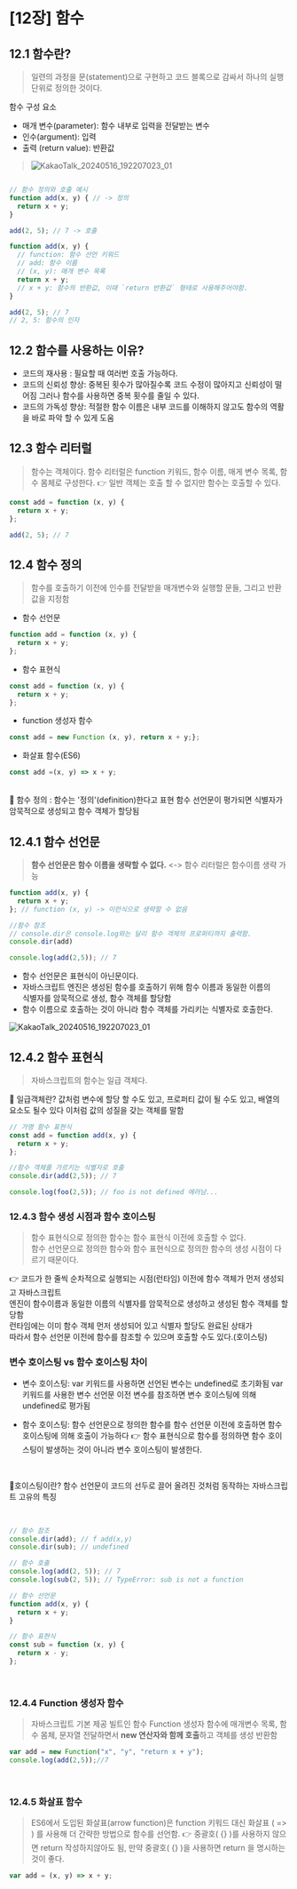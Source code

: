 # [12장] 함수

## 12.1 함수란?
> 일련의 과정을 문(statement)으로 구현하고 코드 블록으로 감싸서 하나의 실행 단위로 정의한 것이다. <br>

함수 구성 요소
- 매개 변수(parameter): 함수 내부로 입력을 전달받는 변수
- 인수(argument): 입력
- 출력 (return value): 반환값  <br>

>![KakaoTalk_20240516_192207023_01](https://github.com/hyeonseok98/js-deep-dive-study/assets/71476841/921b3da4-0986-408e-9806-2cdfbe16aaf6)


```javascript

// 함수 정의와 호출 예시 
function add(x, y) { // -> 정의
  return x + y;
}

add(2, 5); // 7 -> 호출
```

```javascript
function add(x, y) {
  // function: 함수 선언 키워드
  // add: 함수 이름
  // (x, y): 매개 변수 목록
  return x + y;
  // x + y: 함수의 반환값, 이때 `return 반환값` 형태로 사용해주어야함.
}

add(2, 5); // 7
// 2, 5: 함수의 인자
```

## 12.2 함수를 사용하는 이유?

- 코드의 재사용 : 필요할 때 여러번 호출 가능하다.
- 코드의 신뢰성 향상: 중복된 횟수가 많아질수록 코드 수정이 많아지고 신뢰성이 떨어짐 그러나 함수를 사용하면 중복 횟수를 줄일 수 있다.
- 코드의 가독성 향상: 적절한 함수 이름은 내부 코드를 이해하지 않고도 함수의 역활을 바로 파악 할 수 있게 도움


## 12.3 함수 리터럴
> 함수는 객체이다. 함수 리터럴은 function 키워드, 함수 이름, 매게 변수 목록, 함수 몸체로 구성한다.
  👉 일반 객체는 호출 할 수 없지만 함수는 호출할 수 있다.

```javascript
const add = function (x, y) {
  return x + y;
};

add(2, 5); // 7
```


## 12.4 함수 정의
> 함수를 호출하기 이전에 인수를 전달받을 매개변수와 실행할 문들, 그리고 반환값을 지정함 

- 함수 선언문

```javascript
function add = function (x, y) {
  return x + y;
};
```

- 함수 표현식

```javascript
const add = function (x, y) {
  return x + y;
};
```
- function 생성자 함수

```javascript
const add = new Function (x, y), return x + y;};
```
- 화살표 함수(ES6)
```javascript
const add =(x, y) => x + y;
```
<br>
📄 함수 정의 : 함수는 '정의'(definition)한다고 표현 함수 선언문이 평가되면 식별자가 암묵적으로 생성되고 함수 객체가 할당됨 


## 12.4.1 함수 선언문
> **함수 선언문은 함수 이름을 생략할 수 없다.** <-> 함수 리터럴은 함수이름 생략 가능

```javascript
function add(x, y) {
  return x + y;
}; // function (x, y) -> 이런식으로 생략할 수 없음

//함수 참조
// console.dir은 console.log와는 달리 함수 객체의 프로퍼티까지 출력함.
console.dir(add)

console.log(add(2,5)); // 7
```
- 함수 선언문은 표현식이 아닌문이다.
- 자바스크립트 엔진은 생성된 함수를 호출하기 위해 함수 이름과 동일한 이름의<br> 식별자를 암묵적으로 생성, 함수 객체를 할당함
- 함수 이름으로 호출하는 것이 아니라 함수 객체를 가리키는 식별자로 호출한다. <br>

![KakaoTalk_20240516_192207023_01](https://github.com/hyeonseok98/js-deep-dive-study/assets/71476841/799d432c-7688-4e04-bc4a-cf35cb0b30f8)

## 12.4.2 함수 표현식
> 자바스크립트의 함수는 일급 객체다.

📄 일급객체란? 값처럼 변수에 할당 할 수도 있고, 프로퍼티 값이 될 수도 있고, 배열의 요소도 될수 있다 이처럼 값의 성질을 갖는 객체를 말함

```javascript
// 가명 함수 표현식 
const add = function add(x, y) {
  return x + y;
};

//함수 객체를 가르키는 식별자로 호출
console.dir(add(2,5)); // 7

console.log(foo(2,5)); // foo is not defined 에러남...
```

### 12.4.3 함수 생성 시점과 함수 호이스팅

> 함수 표현식으로 정의한 함수는 함수 표현식 이전에 호출할 수 없다. <br>
  함수 선언문으로 정의한 함수와 함수 표현식으로 정의한 함수의 생성 시점이 다르기 때문이다.

👉 코드가 한 줄씩 순차적으로 실행되는 시점(런타임) 이전에 함수 객체가 먼저 생성되고 자바스크립트 <br>
엔진이 함수이름과 동일한 이름의 식별자를 암묵적으로 생성하고 생성된 함수 객체를 할당함 <br> 
런타임에는 이미 함수 객체 먼저 생성되어 있고 식별자 할당도 완료된 상태가 <br> 
따라서 함수 선언문 이전에 함수를 참조할 수 있으며 호출할 수도 있다.(호이스팅)

### 변수 호이스팅 vs 함수 호이스팅 차이
 - 변수 호이스팅: var 키워드를 사용하면 선언된 변수는 undefined로 초기화됨 var 키워드를 사용한 변수 선언문 이전 변수를 참조하면 변수 호이스팅에 의해 undefined로 평가됨 
 - 함수 호이스팅: 함수 선언문으로 정의한 함수를 함수 선언문 이전에 호출하면 함수 호이스팅에 의해 호출이 가능하다 
    👉 함수 표현식으로 함수를 정의하면 함수 호이스팅이 발생하는 것이 아니라 변수 호이스팅이 발생한다. 

    <br>

📄호이스팅이란? 함수 선언문이 코드의 선두로 끌어 올려진 것처럼 동작하는 자바스크립트 고유의 특징

<br>

```javascript
// 함수 참조
console.dir(add); // f add(x,y)
console.dir(sub); // undefined

// 함수 호출
console.log(add(2, 5)); // 7
console.log(sub(2, 5)); // TypeError: sub is not a function

// 함수 선언문
function add(x, y) {
  return x + y;
}

// 함수 표현식
const sub = function (x, y) {
  return x - y;
};
```
<br>

### 12.4.4 Function 생성자 함수
> 자바스크립트 기본 제공 빌트인 함수 Function 생성자 함수에 매개변수 목록, 함수 몸체, 문자열 전달하면서 **new 연산자와 함께 호출**하고 객체를 생성 반환함 


```javascript
var add = new Function("x", "y", "return x + y");
console.log(add(2,5));//7
```
<br>

### 12.4.5 화살표 함수
> ES6에서 도입된 화살표(arrow function)은 function 키워드 대신 화살표 ( => ) 를 사용해 더 간략한 방법으로 함수를 선언함.
 👉 중괄호( {} )를 사용하지 않으면 return 작성하지않아도 됨, 만약 중괄호( {} )을 사용하면 return 을 명시하는 것이 좋다.

```javascript
var add = (x, y) => x + y;
```
